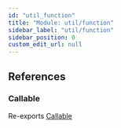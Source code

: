 ```yaml
---
id: "util_function"
title: "Module: util/function"
sidebar_label: "util/function"
sidebar_position: 0
custom_edit_url: null
---
```


## References

### Callable

Re-exports [Callable](util_function_callable.md#callable)
